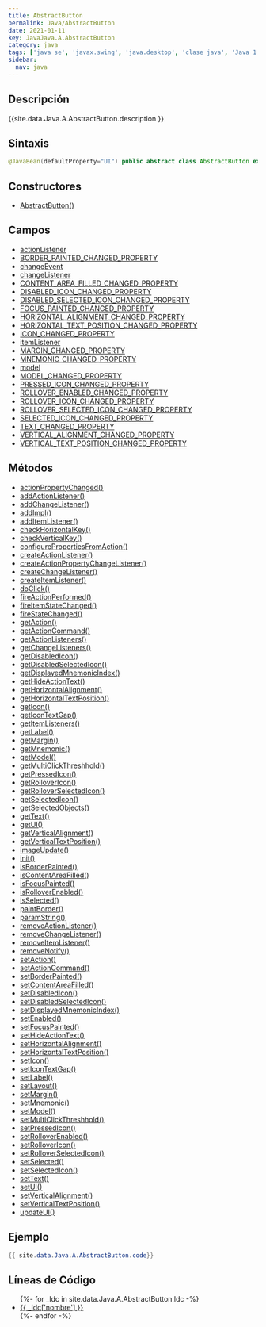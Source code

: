 ```yaml
---
title: AbstractButton
permalink: Java/AbstractButton
date: 2021-01-11
key: JavaJava.A.AbstractButton
category: java
tags: ['java se', 'javax.swing', 'java.desktop', 'clase java', 'Java 1.2']
sidebar: 
  nav: java
---
```


## Descripción
{{site.data.Java.A.AbstractButton.description }}

## Sintaxis
~~~java
@JavaBean(defaultProperty="UI") public abstract class AbstractButton extends JComponent implements ItemSelectable, SwingConstants
~~~

## Constructores
* [AbstractButton()](/Java/AbstractButton/AbstractButton/)

## Campos
* [actionListener](/Java/AbstractButton/actionListener)
* [BORDER_PAINTED_CHANGED_PROPERTY](/Java/AbstractButton/BORDER_PAINTED_CHANGED_PROPERTY)
* [changeEvent](/Java/AbstractButton/changeEvent)
* [changeListener](/Java/AbstractButton/changeListener)
* [CONTENT_AREA_FILLED_CHANGED_PROPERTY](/Java/AbstractButton/CONTENT_AREA_FILLED_CHANGED_PROPERTY)
* [DISABLED_ICON_CHANGED_PROPERTY](/Java/AbstractButton/DISABLED_ICON_CHANGED_PROPERTY)
* [DISABLED_SELECTED_ICON_CHANGED_PROPERTY](/Java/AbstractButton/DISABLED_SELECTED_ICON_CHANGED_PROPERTY)
* [FOCUS_PAINTED_CHANGED_PROPERTY](/Java/AbstractButton/FOCUS_PAINTED_CHANGED_PROPERTY)
* [HORIZONTAL_ALIGNMENT_CHANGED_PROPERTY](/Java/AbstractButton/HORIZONTAL_ALIGNMENT_CHANGED_PROPERTY)
* [HORIZONTAL_TEXT_POSITION_CHANGED_PROPERTY](/Java/AbstractButton/HORIZONTAL_TEXT_POSITION_CHANGED_PROPERTY)
* [ICON_CHANGED_PROPERTY](/Java/AbstractButton/ICON_CHANGED_PROPERTY)
* [itemListener](/Java/AbstractButton/itemListener)
* [MARGIN_CHANGED_PROPERTY](/Java/AbstractButton/MARGIN_CHANGED_PROPERTY)
* [MNEMONIC_CHANGED_PROPERTY](/Java/AbstractButton/MNEMONIC_CHANGED_PROPERTY)
* [model](/Java/AbstractButton/model)
* [MODEL_CHANGED_PROPERTY](/Java/AbstractButton/MODEL_CHANGED_PROPERTY)
* [PRESSED_ICON_CHANGED_PROPERTY](/Java/AbstractButton/PRESSED_ICON_CHANGED_PROPERTY)
* [ROLLOVER_ENABLED_CHANGED_PROPERTY](/Java/AbstractButton/ROLLOVER_ENABLED_CHANGED_PROPERTY)
* [ROLLOVER_ICON_CHANGED_PROPERTY](/Java/AbstractButton/ROLLOVER_ICON_CHANGED_PROPERTY)
* [ROLLOVER_SELECTED_ICON_CHANGED_PROPERTY](/Java/AbstractButton/ROLLOVER_SELECTED_ICON_CHANGED_PROPERTY)
* [SELECTED_ICON_CHANGED_PROPERTY](/Java/AbstractButton/SELECTED_ICON_CHANGED_PROPERTY)
* [TEXT_CHANGED_PROPERTY](/Java/AbstractButton/TEXT_CHANGED_PROPERTY)
* [VERTICAL_ALIGNMENT_CHANGED_PROPERTY](/Java/AbstractButton/VERTICAL_ALIGNMENT_CHANGED_PROPERTY)
* [VERTICAL_TEXT_POSITION_CHANGED_PROPERTY](/Java/AbstractButton/VERTICAL_TEXT_POSITION_CHANGED_PROPERTY)

## Métodos
* [actionPropertyChanged()](/Java/AbstractButton/actionPropertyChanged)
* [addActionListener()](/Java/AbstractButton/addActionListener)
* [addChangeListener()](/Java/AbstractButton/addChangeListener)
* [addImpl()](/Java/AbstractButton/addImpl)
* [addItemListener()](/Java/AbstractButton/addItemListener)
* [checkHorizontalKey()](/Java/AbstractButton/checkHorizontalKey)
* [checkVerticalKey()](/Java/AbstractButton/checkVerticalKey)
* [configurePropertiesFromAction()](/Java/AbstractButton/configurePropertiesFromAction)
* [createActionListener()](/Java/AbstractButton/createActionListener)
* [createActionPropertyChangeListener()](/Java/AbstractButton/createActionPropertyChangeListener)
* [createChangeListener()](/Java/AbstractButton/createChangeListener)
* [createItemListener()](/Java/AbstractButton/createItemListener)
* [doClick()](/Java/AbstractButton/doClick)
* [fireActionPerformed()](/Java/AbstractButton/fireActionPerformed)
* [fireItemStateChanged()](/Java/AbstractButton/fireItemStateChanged)
* [fireStateChanged()](/Java/AbstractButton/fireStateChanged)
* [getAction()](/Java/AbstractButton/getAction)
* [getActionCommand()](/Java/AbstractButton/getActionCommand)
* [getActionListeners()](/Java/AbstractButton/getActionListeners)
* [getChangeListeners()](/Java/AbstractButton/getChangeListeners)
* [getDisabledIcon()](/Java/AbstractButton/getDisabledIcon)
* [getDisabledSelectedIcon()](/Java/AbstractButton/getDisabledSelectedIcon)
* [getDisplayedMnemonicIndex()](/Java/AbstractButton/getDisplayedMnemonicIndex)
* [getHideActionText()](/Java/AbstractButton/getHideActionText)
* [getHorizontalAlignment()](/Java/AbstractButton/getHorizontalAlignment)
* [getHorizontalTextPosition()](/Java/AbstractButton/getHorizontalTextPosition)
* [getIcon()](/Java/AbstractButton/getIcon)
* [getIconTextGap()](/Java/AbstractButton/getIconTextGap)
* [getItemListeners()](/Java/AbstractButton/getItemListeners)
* [getLabel()](/Java/AbstractButton/getLabel)
* [getMargin()](/Java/AbstractButton/getMargin)
* [getMnemonic()](/Java/AbstractButton/getMnemonic)
* [getModel()](/Java/AbstractButton/getModel)
* [getMultiClickThreshhold()](/Java/AbstractButton/getMultiClickThreshhold)
* [getPressedIcon()](/Java/AbstractButton/getPressedIcon)
* [getRolloverIcon()](/Java/AbstractButton/getRolloverIcon)
* [getRolloverSelectedIcon()](/Java/AbstractButton/getRolloverSelectedIcon)
* [getSelectedIcon()](/Java/AbstractButton/getSelectedIcon)
* [getSelectedObjects()](/Java/AbstractButton/getSelectedObjects)
* [getText()](/Java/AbstractButton/getText)
* [getUI()](/Java/AbstractButton/getUI)
* [getVerticalAlignment()](/Java/AbstractButton/getVerticalAlignment)
* [getVerticalTextPosition()](/Java/AbstractButton/getVerticalTextPosition)
* [imageUpdate()](/Java/AbstractButton/imageUpdate)
* [init()](/Java/AbstractButton/init)
* [isBorderPainted()](/Java/AbstractButton/isBorderPainted)
* [isContentAreaFilled()](/Java/AbstractButton/isContentAreaFilled)
* [isFocusPainted()](/Java/AbstractButton/isFocusPainted)
* [isRolloverEnabled()](/Java/AbstractButton/isRolloverEnabled)
* [isSelected()](/Java/AbstractButton/isSelected)
* [paintBorder()](/Java/AbstractButton/paintBorder)
* [paramString()](/Java/AbstractButton/paramString)
* [removeActionListener()](/Java/AbstractButton/removeActionListener)
* [removeChangeListener()](/Java/AbstractButton/removeChangeListener)
* [removeItemListener()](/Java/AbstractButton/removeItemListener)
* [removeNotify()](/Java/AbstractButton/removeNotify)
* [setAction()](/Java/AbstractButton/setAction)
* [setActionCommand()](/Java/AbstractButton/setActionCommand)
* [setBorderPainted()](/Java/AbstractButton/setBorderPainted)
* [setContentAreaFilled()](/Java/AbstractButton/setContentAreaFilled)
* [setDisabledIcon()](/Java/AbstractButton/setDisabledIcon)
* [setDisabledSelectedIcon()](/Java/AbstractButton/setDisabledSelectedIcon)
* [setDisplayedMnemonicIndex()](/Java/AbstractButton/setDisplayedMnemonicIndex)
* [setEnabled()](/Java/AbstractButton/setEnabled)
* [setFocusPainted()](/Java/AbstractButton/setFocusPainted)
* [setHideActionText()](/Java/AbstractButton/setHideActionText)
* [setHorizontalAlignment()](/Java/AbstractButton/setHorizontalAlignment)
* [setHorizontalTextPosition()](/Java/AbstractButton/setHorizontalTextPosition)
* [setIcon()](/Java/AbstractButton/setIcon)
* [setIconTextGap()](/Java/AbstractButton/setIconTextGap)
* [setLabel()](/Java/AbstractButton/setLabel)
* [setLayout()](/Java/AbstractButton/setLayout)
* [setMargin()](/Java/AbstractButton/setMargin)
* [setMnemonic()](/Java/AbstractButton/setMnemonic)
* [setModel()](/Java/AbstractButton/setModel)
* [setMultiClickThreshhold()](/Java/AbstractButton/setMultiClickThreshhold)
* [setPressedIcon()](/Java/AbstractButton/setPressedIcon)
* [setRolloverEnabled()](/Java/AbstractButton/setRolloverEnabled)
* [setRolloverIcon()](/Java/AbstractButton/setRolloverIcon)
* [setRolloverSelectedIcon()](/Java/AbstractButton/setRolloverSelectedIcon)
* [setSelected()](/Java/AbstractButton/setSelected)
* [setSelectedIcon()](/Java/AbstractButton/setSelectedIcon)
* [setText()](/Java/AbstractButton/setText)
* [setUI()](/Java/AbstractButton/setUI)
* [setVerticalAlignment()](/Java/AbstractButton/setVerticalAlignment)
* [setVerticalTextPosition()](/Java/AbstractButton/setVerticalTextPosition)
* [updateUI()](/Java/AbstractButton/updateUI)

## Ejemplo
~~~java
{{ site.data.Java.A.AbstractButton.code}}
~~~

## Líneas de Código
<ul>
{%- for _ldc in site.data.Java.A.AbstractButton.ldc -%}
   <li>
       <a href="{{_ldc['url'] }}">{{ _ldc['nombre'] }}</a>
   </li>
{%- endfor -%}
</ul>

